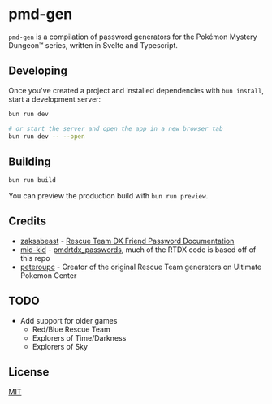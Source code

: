 # pmd-gen

`pmd-gen` is a compilation of password generators for the Pokémon Mystery Dungeon™ series, written in Svelte and Typescript.

## Developing

Once you've created a project and installed dependencies with `bun install`, start a development server:

```bash
bun run dev

# or start the server and open the app in a new browser tab
bun run dev -- --open
```

## Building

```bash
bun run build
```

You can preview the production build with `bun run preview`.

## Credits

- [zaksabeast](https://github.com/zaksabeast) - [Rescue Team DX Friend Password Documentation](https://gist.github.com/zaksabeast/fed5730156e26fb3e805e234fcbea60b)
- [mid-kid](https://github.com/mid-kid) - [pmdrtdx_passwords](https://github.com/mid-kid/pmdrtdx_passwords/), much of the RTDX code is based off of this repo
- [peteroupc](https://github.com/peteroupc) - Creator of the original Rescue Team generators on Ultimate Pokemon Center

## TODO

- Add support for older games
  - Red/Blue Rescue Team
  - Explorers of Time/Darkness
  - Explorers of Sky

## License

[MIT](https://choosealicense.com/licenses/mit/)
